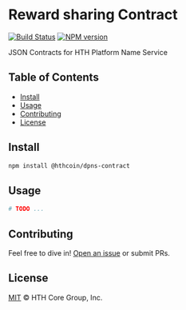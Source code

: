 # Reward sharing Contract

[![Build Status](https://github.com/MichaelHDesigns/dpns-contract/actions/workflows/test_and_release.yml/badge.svg)](https://github.com/MichaelHDesigns/dpns-contract/actions/workflows/test_and_release.yml)
[![NPM version](https://img.shields.io/npm/v/@hthcoin/dpns-contract.svg?style=flat-square)](https://npmjs.org/package/@hthcoin/masternode-reward-shares-contract)

JSON Contracts for HTH Platform Name Service

## Table of Contents

- [Install](#install)
- [Usage](#usage)
- [Contributing](#contributing)
- [License](#license)

## Install

```sh
npm install @hthcoin/dpns-contract
```

## Usage

```sh
# TODO ...
```

## Contributing

Feel free to dive in! [Open an issue](https://github.com/MichaelHDesigns/masternode-reward-shares-contract/issues/new) or submit PRs.

## License

[MIT](LICENSE) &copy; HTH Core Group, Inc.
